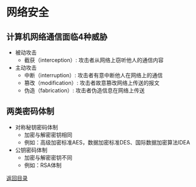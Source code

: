 # 网络安全
## 计算机网络通信面临4种威胁
* 被动攻击
    * 截获（interception）: 攻击者从网络上窃听他人的通信内容
* 主动攻击
    * 中断（interruption）: 攻击者有意中断他人在网络上的通信
    * 篡改（modification）: 攻击者故意篡改网络上传送的报文
    * 伪造（fabrication）: 攻击者伪造信息在网络上传送

## 两类密码体制
* 对称秘钥密码体制
    * 加密与解密密钥相同
    * 例如：高级加密标准AES，数据加密标准DES、国际数据加密算法IDEA
* 公钥密码体制
    * 加密与解密密钥不同
    * 例如：RSA体制

[返回目录](../CONTENTS.md)